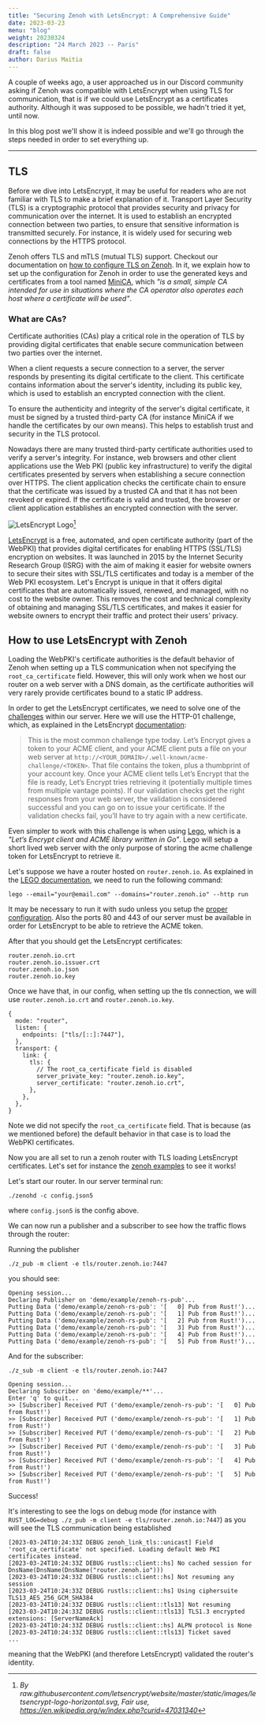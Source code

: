 ```yaml
---
title: "Securing Zenoh with LetsEncrypt: A Comprehensive Guide"
date: 2023-03-23
menu: "blog"
weight: 20230324
description: "24 March 2023 -- Paris"
draft: false
author: Darius Maitia
---
```


A couple of weeks ago, a user approached us in our Discord community asking if Zenoh was compatible with LetsEncrypt when using TLS for communication, that is if we could use LetsEncrypt as a certificates authority.
Although it was supposed to be possible, we hadn't tried it yet, until now.

In this blog post we'll show it is indeed possible and we'll go through the steps needed in order to set everything up.

---

## TLS

Before we dive into LetsEncrypt, it may be useful for readers who are not familiar with TLS to make a brief explanation of it. Transport Layer Security (TLS) is a cryptographic protocol that provides security and privacy for communication over the internet. It is used to establish an encrypted connection between two parties, to ensure that sensitive information is transmitted securely. For instance, it is widely used for securing web connections by the HTTPS protocol.

Zenoh offers TLS and mTLS (mutual TLS) support. Checkout our documentation on [how to configure TLS on Zenoh](/content/docs/manual/tls.md). In it, we explain how to set up the configuration for Zenoh in order to use the generated keys and certificates from a tool named [MiniCA](https://github.com/jsha/minica), which _"is a small, simple CA intended for use in situations where the CA operator also operates each host where a certificate will be used"_.

### What are CAs?

Certificate authorities (CAs) play a critical role in the operation of TLS by providing digital certificates that enable secure communication between two parties over the internet.

When a client requests a secure connection to a server, the server responds by presenting its digital certificate to the client. This certificate contains information about the server's identity, including its public key, which is used to establish an encrypted connection with the client.

To ensure the authenticity and integrity of the server's digital certificate, it must be signed by a trusted third-party CA (for instance MiniCA if we handle the certificates by our own means). This helps to establish trust and security in the TLS protocol.

Nowadays there are many trusted third-party certificate authorities used to verify a server's integrity.
For instance, web browsers and other client applications use the Web PKI (public key infrastructure) to verify the digital certificates presented by servers when establishing a secure connection over HTTPS. The client application checks the certificate chain to ensure that the certificate was issued by a trusted CA and that it has not been revoked or expired. If the certificate is valid and trusted, the browser or client application establishes an encrypted connection with the server.

![LetsEncrypt Logo](https://raw.githubusercontent.com/letsencrypt/website/master/static/images/letsencrypt-logo-horizontal.svg)[^2]

[LetsEncrypt](https://letsencrypt.org/) is a free, automated, and open certificate authority (part of the WebPKI) that provides digital certificates for enabling HTTPS (SSL/TLS) encryption on websites. It was launched in 2015 by the Internet Security Research Group (ISRG) with the aim of making it easier for website owners to secure their sites with SSL/TLS certificates and today is a member of the Web PKI ecosystem. Let's Encrypt is unique in that it offers digital certificates that are automatically issued, renewed, and managed, with no cost to the website owner. This removes the cost and technical complexity of obtaining and managing SSL/TLS certificates, and makes it easier for website owners to encrypt their traffic and protect their users' privacy.

## How to use LetsEncrypt with Zenoh

Loading the WebPKI's certificate authorities is the default behavior of Zenoh when setting up a TLS communication when not specifying the `root_ca_certificate` field. However, this will only work when we host our router on a web server with a DNS domain, as the certificate authorities will very rarely provide certificates bound to a static IP address.

In order to get the LetsEncrypt certificates, we need to solve one of the [challenges](https://letsencrypt.org/docs/challenge-types/) within our server. Here we will use the HTTP-01 challenge, which, as explained in the LetsEncrypt [documentation](https://letsencrypt.org/docs/challenge-types/#http-01-challenge):

> This is the most common challenge type today. Let’s Encrypt gives a token to your ACME client, and your ACME client puts a file on your web server at `http://<YOUR_DOMAIN>/.well-known/acme-challenge/<TOKEN>`. That file contains the token, plus a thumbprint of your account key. Once your ACME client tells Let’s Encrypt that the file is ready, Let’s Encrypt tries retrieving it (potentially multiple times from multiple vantage points). If our validation checks get the right responses from your web server, the validation is considered successful and you can go on to issue your certificate. If the validation checks fail, you’ll have to try again with a new certificate.

Even simpler to work with this challenge is when using [Lego](https://go-acme.github.io/lego/), which is a _"Let’s Encrypt client and ACME library written in Go"_. Lego will setup a short lived web server with the only purpose of storing the acme challenge token for LetsEncrypt to retrieve it.

Let's suppose we have a router hosted on `router.zenoh.io`. As explained in the [LEGO documentation](https://go-acme.github.io/lego/usage/cli/obtain-a-certificate/#using-the-built-in-web-server), we need to run the following command:

```
lego --email="your@email.com" --domains="router.zenoh.io" --http run
```

It may be necessary to run it with sudo unless you setup the [proper configuration](https://go-acme.github.io/lego/usage/cli/options/#running-without-root-privileges). Also the ports 80 and 443 of our server must be available in order for LetsEncrypt to be able to retrieve the ACME token.

After that you should get the LetsEncrypt certificates:

```
router.zenoh.io.crt
router.zenoh.io.issuer.crt
router.zenoh.io.json
router.zenoh.io.key
```

Once we have that, in our config, when setting up the tls connection, we will use `router.zenoh.io.crt` and `router.zenoh.io.key`.

```
{
  mode: "router",
  listen: {
    endpoints: ["tls/[::]:7447"],
  },
  transport: {
    link: {
      tls: {
        // The root_ca_certificate field is disabled
        server_private_key: "router.zenoh.io.key",
        server_certificate: "router.zenoh.io.crt",
      },
    },
  },
}
```

Note we did not specify the `root_ca_certificate` field. That is because (as we mentioned before) the default behavior in that case is to load the WebPKI certificates.

Now you are all set to run a zenoh router with TLS loading LetsEncrypt certificates.
Let's set for instance the [zenoh examples](https://github.com/eclipse-zenoh/zenoh/tree/master/examples) to see it works!

Let's start our router. In our server terminal run:

```
./zenohd -c config.json5
```

where `config.json5` is the config above.

We can now run a publisher and a subscriber to see how the traffic flows through the router:

Running the publisher

```
./z_pub -m client -e tls/router.zenoh.io:7447
```

you should see:

```
Opening session...
Declaring Publisher on 'demo/example/zenoh-rs-pub'...
Putting Data ('demo/example/zenoh-rs-pub': '[   0] Pub from Rust!')...
Putting Data ('demo/example/zenoh-rs-pub': '[   1] Pub from Rust!')...
Putting Data ('demo/example/zenoh-rs-pub': '[   2] Pub from Rust!')...
Putting Data ('demo/example/zenoh-rs-pub': '[   3] Pub from Rust!')...
Putting Data ('demo/example/zenoh-rs-pub': '[   4] Pub from Rust!')...
Putting Data ('demo/example/zenoh-rs-pub': '[   5] Pub from Rust!')...
```

And for the subscriber:

```
./z_sub -m client -e tls/router.zenoh.io:7447
```

```
Opening session...
Declaring Subscriber on 'demo/example/**'...
Enter 'q' to quit...
>> [Subscriber] Received PUT ('demo/example/zenoh-rs-pub': '[   0] Pub from Rust!')
>> [Subscriber] Received PUT ('demo/example/zenoh-rs-pub': '[   1] Pub from Rust!')
>> [Subscriber] Received PUT ('demo/example/zenoh-rs-pub': '[   2] Pub from Rust!')
>> [Subscriber] Received PUT ('demo/example/zenoh-rs-pub': '[   3] Pub from Rust!')
>> [Subscriber] Received PUT ('demo/example/zenoh-rs-pub': '[   4] Pub from Rust!')
>> [Subscriber] Received PUT ('demo/example/zenoh-rs-pub': '[   5] Pub from Rust!')
```

Success!

It's interesting to see the logs on debug mode (for instance with `RUST_LOG=debug ./z_pub -m client -e tls/router.zenoh.io:7447`) as you will see the TLS communication being established

```
[2023-03-24T10:24:33Z DEBUG zenoh_link_tls::unicast] Field 'root_ca_certificate' not specified. Loading default Web PKI certificates instead.
[2023-03-24T10:24:33Z DEBUG rustls::client::hs] No cached session for DnsName(DnsName(DnsName("router.zenoh.io")))
[2023-03-24T10:24:33Z DEBUG rustls::client::hs] Not resuming any session
[2023-03-24T10:24:33Z DEBUG rustls::client::hs] Using ciphersuite TLS13_AES_256_GCM_SHA384
[2023-03-24T10:24:33Z DEBUG rustls::client::tls13] Not resuming
[2023-03-24T10:24:33Z DEBUG rustls::client::tls13] TLS1.3 encrypted extensions: [ServerNameAck]
[2023-03-24T10:24:33Z DEBUG rustls::client::hs] ALPN protocol is None
[2023-03-24T10:24:33Z DEBUG rustls::client::tls13] Ticket saved
...
```

meaning that the WebPKI (and therefore LetsEncrypt) validated the router's identity.

[^2]: _By raw.githubusercontent.com/letsencrypt/website/master/static/images/letsencrypt-logo-horizontal.svg, Fair use, https://en.wikipedia.org/w/index.php?curid=47031340_
